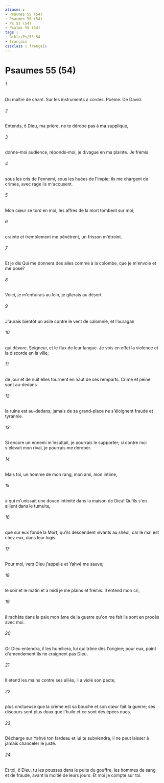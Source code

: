 ```yaml
---
aliases : 
- Psaumes 55 (54)
- Psaumes 55 (54)
- Ps 55 (54)
- Psalms 55 (54)
tags : 
- Bible/Ps/55_54
- français
cssclass : français
---
```


# Psaumes 55 (54)

###### 1
Du maître de chant. Sur les instruments à cordes. Poème. De David.
###### 2
Entends, ô Dieu, ma prière, ne te dérobe pas à ma supplique,
###### 3
donne-moi audience, réponds-moi, je divague en ma plainte. Je frémis
###### 4
sous les cris de l'ennemi, sous les huées de l'impie; ils me chargent de crimes, avec rage ils m'accusent.
###### 5
Mon cœur se tord en moi, les affres de la mort tombent sur moi;
###### 6
crainte et tremblement me pénètrent, un frisson m'étreint.
###### 7
Et je dis Qui me donnera des ailes comme à la colombe, que je m'envole et me pose?
###### 8
Voici, je m'enfuirais au loin, je gîterais au désert.
###### 9
J'aurais bientôt un asile contre le vent de calomnie, et l'ouragan
###### 10
qui dévore, Seigneur, et le flux de leur langue. Je vois en effet la violence et la discorde en la ville;
###### 11
de jour et de nuit elles tournent en haut de ses remparts. Crime et peine sont au-dedans
###### 12
la ruine est au-dedans; jamais de sa grand-place ne s'éloignent fraude et tyrannie.
###### 13
Si encore un ennemi m'insultait, je pourrais le supporter; si contre moi s'élevait mon rival, je pourrais me dérober.
###### 14
Mais toi, un homme de mon rang, mon ami, mon intime,
###### 15
à qui m'unissait une douce intimité dans la maison de Dieu! Qu'ils s'en aillent dans le tumulte,
###### 16
que sur eux fonde la Mort, qu'ils descendent vivants au shéol, car le mal est chez eux, dans leur logis.
###### 17
Pour moi, vers Dieu j'appelle et Yahvé me sauve;
###### 18
le soir et le matin et à midi je me plains et frémis. Il entend mon cri,
###### 19
il rachète dans la paix mon âme de la guerre qu'on me fait ils sont en procès avec moi.
###### 20
Or Dieu entendra, il les humiliera, lui qui trône dès l'origine; pour eux, point d'amendement ils ne craignent pas Dieu.
###### 21
Il étend les mains contre ses alliés, il a violé son pacte;
###### 22
plus onctueuse que la crème est sa bouche et son cœur fait la guerre; ses discours sont plus doux que l'huile et ce sont des épées nues.
###### 23
Décharge sur Yahvé ton fardeau et lui te subviendra, il ne peut laisser à jamais chanceler le juste.
###### 24
Et toi, ô Dieu, tu les pousses dans le puits du gouffre, les hommes de sang et de fraude, avant la moitié de leurs jours. Et moi je compte sur toi.
